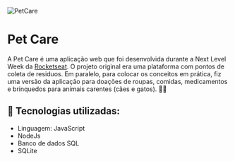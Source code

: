 ![PetCare](images/photo_2020-07-07_18-26-47.png)

# Pet Care

A Pet Care é uma aplicação web que foi desenvolvida durante a Next Level Week da [Rocketseat](https://rocketseat.com.br/). O projeto original era uma plataforma com pontos de coleta de residuos. Em paralelo, para colocar os conceitos em prática, fiz uma versão da aplicação para doações de roupas, comidas, medicamentos e brinquedos para animais carentes (cães e gatos). :dog::cat:

## :paperclip: Tecnologias utilizadas:
* Linguagem: JavaScript
* NodeJs
* Banco de dados SQL
* SQLite
